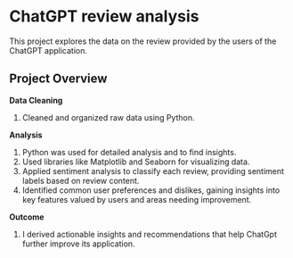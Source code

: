# ChatGPT review analysis
This project explores the data on the review provided by the users of the ChatGPT application.

## Project Overview

**Data Cleaning**
 1. Cleaned and organized raw data using Python.

**Analysis**
 1. Python was used for detailed analysis and to find insights.
 2. Used libraries like Matplotlib and Seaborn for visualizing data.
 3. Applied sentiment analysis to classify each review, providing sentiment labels based on review content.
 4. Identified common user preferences and dislikes, gaining insights into key features valued by users and areas needing
    improvement.

**Outcome**
 1. I derived actionable insights and recommendations that help ChatGpt further improve its application.

